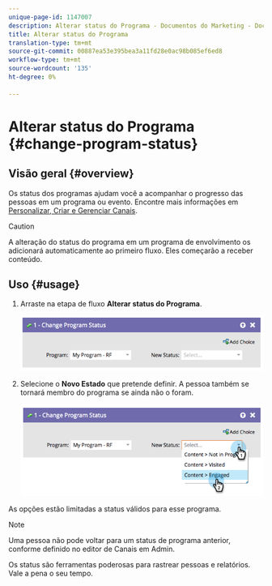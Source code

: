 ```yaml
---
unique-page-id: 1147007
description: Alterar status do Programa - Documentos do Marketing - Documentação do produto
title: Alterar status do Programa
translation-type: tm+mt
source-git-commit: 00887ea53e395bea3a11fd28e0ac98b085ef6ed8
workflow-type: tm+mt
source-wordcount: '135'
ht-degree: 0%

---
```



# Alterar status do Programa {#change-program-status}

## Visão geral {#overview}

Os status dos programas ajudam você a acompanhar o progresso das pessoas em um programa ou evento. Encontre mais informações em [Personalizar, Criar e Gerenciar Canais](../../../../product-docs/administration/tags/create-a-program-channel.md).

>[!CAUTION]
>
>A alteração do status do programa em um programa de envolvimento os adicionará automaticamente ao primeiro fluxo. Eles começarão a receber conteúdo.

## Uso {#usage}

1. Arraste na etapa de fluxo **Alterar status do Programa**.

   ![](assets/image2014-9-22-14-3a43-3a34.png)

1. Selecione o **Novo Estado** que pretende definir. A pessoa também se tornará membro do programa se ainda não o foram.

   ![](assets/image2014-9-22-14-3a43-3a45.png)

As opções estão limitadas a status válidos para esse programa.

>[!NOTE]
>
>Uma pessoa não pode voltar para um status de programa anterior, conforme definido no editor de Canais em Admin.

Os status são ferramentas poderosas para rastrear pessoas e relatórios. Vale a pena o seu tempo.